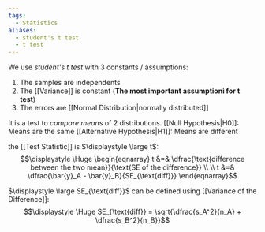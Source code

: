 ```yaml
---
tags:
  - Statistics
aliases:
  - student's t test
  - t test
---
```

We use *student's t test* with 3 constants / assumptions:
1. The samples are independents
2. The [[Variance]] is constant (**The most important assumptioni for t test**)
3. The errors are [[Normal Distribution|normally distributed]] 

It is a test to *compare means* of 2 distributions. 
[[Null Hypothesis|H0]]: Means are the same
[[Alternative Hypothesis|H1]]: Means are different

the [[Test Statistic]] is $\displaystyle \large t$:
$$\displaystyle \Huge \begin{eqnarray} 
t &=& \dfrac{\text{difference between the two mean}}{\text{SE of the difference}}
\\ \\
t &=& \dfrac{\bar{y}_A - \bar{y}_B}{SE_{\text{diff}}} 
\end{eqnarray}$$

$\displaystyle \large SE_{\text{diff}}$ can be defined using [[Variance of the Difference]]:
$$\displaystyle \Huge SE_{\text{diff}} = \sqrt{\dfrac{s_A^2}{n_A} + \dfrac{s_B^2}{n_B}}$$